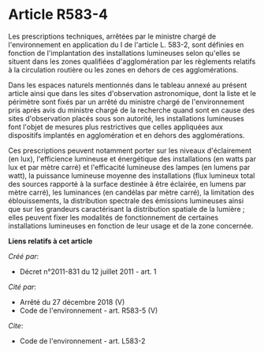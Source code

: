 # Article R583-4

Les prescriptions techniques, arrêtées par le ministre chargé de l'environnement en application du I de l'article L. 583-2,
sont définies en fonction de l'implantation des installations lumineuses selon qu'elles se situent dans les zones qualifiées
d'agglomération par les règlements relatifs à la circulation routière ou les zones en dehors de ces agglomérations.

Dans les espaces naturels mentionnés dans le tableau annexé au présent article ainsi que dans les sites d'observation
astronomique, dont la liste et le périmètre sont fixés par un arrêté du ministre chargé de l'environnement pris après avis du
ministre chargé de la recherche quand sont en cause des sites d'observation placés sous son autorité, les installations
lumineuses font l'objet de mesures plus restrictives que celles appliquées aux dispositifs implantés en agglomération et en
dehors des agglomérations.

Ces prescriptions peuvent notamment porter sur les niveaux d'éclairement (en lux), l'efficience lumineuse et énergétique des
installations (en watts par lux et par mètre carré) et l'efficacité lumineuse des lampes (en lumens par watt), la puissance
lumineuse moyenne des installations (flux lumineux total des sources rapporté à la surface destinée à être éclairée, en
lumens par mètre carré), les luminances (en candélas par mètre carré), la limitation des éblouissements, la distribution
spectrale des émissions lumineuses ainsi que sur les grandeurs caractérisant la distribution spatiale de la lumière ; elles
peuvent fixer les modalités de fonctionnement de certaines installations lumineuses en fonction de leur usage et de la zone
concernée.

**Liens relatifs à cet article**

_Créé par_:

  - Décret n°2011-831 du 12 juillet 2011 - art. 1

_Cité par_:

  - Arrêté du 27 décembre 2018 (V)
  - Code de l'environnement - art. R583-5 (V)

_Cite_:

  - Code de l'environnement - art. L583-2
